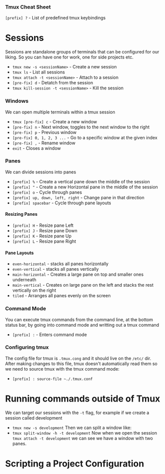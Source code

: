 ### Tmux Cheat Sheet

`[prefix] ?` - List of predefined tmux keybindings

# Sessions

Sessions are standalone groups of terminals that can be configured for our liking. So you can have one for work, one for side projects etc.

- `tmux new -s <sessionName>` - Create a new session
- `tmux ls` - List all sessions
- `tmux attach -t <sessionName>` - Attach to a session
- `[pre-fix] d` - Detatch from the session
- `tmux kill-session -t <sessionName>` - Kill the session

### Windows

We can open multiple terminals within a tmux session

- `tmux [pre-fix] c` - Create a new window
- `[pre-fix] n` - Next window, toggles to the next window to the right
- `[pre-fix] p` - Previous window
- `[pre-fix] 0, 1, 2, 3 ...` - Go to a specific window at the given index
- `[pre-fix] ,` - Rename window
- `exit` - Closes a window

### Panes

We can divide sessions into panes

- `[prefix] %` - Create a vertical pane down the middle of the session
- `[prefix] "` - Create a new Horizontal pane in the middle of the session
- `[prefix] o` - Cycle through panes
- `[prefix] up, down, left, right` - Change pane in that direction
- `[prefix] spacebar` - Cycle through pane layouts

#### Resizing Panes

- `[prefix] H` - Resize pane Left
- `[prefix] J` - Resize pane Down
- `[prefix] K` - Resize pane Up
- `[prefix] L` - Resize pane Right

#### Pane Layouts

- `even-horizontal` - stacks all panes horizontally
- `even-vertical` - stacks all panes vertically
- `main-horizontal` - Creates a large pane on top and smaller ones underneath
- `main-vertical` - Creates on large pane on the left and stacks the rest vertically on the right
- `tiled` - Arranges all panes evenly on the screen

### Command Mode

You can execute tmux commands from the command line, at the bottom status bar, by going into command mode and writting out a tmux command

- `[prefix] :` - Enters command mode

### Configuring tmux

The config file for tmux is `.tmux.cong` and it should live on the `/etc/` dir.
After making changes to this file, tmux doesn't automatically read them so we need to source tmux with the tmux command mode:

- `[prefix] : source-file ~./.tmux.conf`

# Running commands outside of Tmux

We can target our sessions with the `-t` flag, for example if we create a session called development

- `tmux new -s development`
  Then we can split a window like:
- `tmux split-window -h -t development`
  Now when we open the session `tmux attach -t development` we can see we have a window with two panes.

# Scripting a Project Configuration
